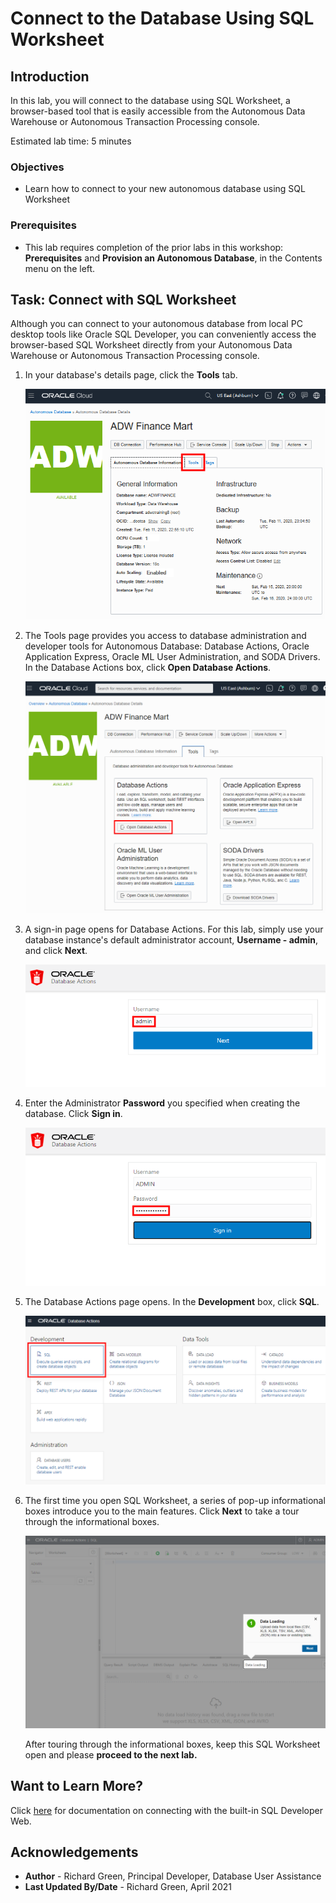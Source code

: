 <!-- Updated April 16, 2021 -->


# Connect to the Database Using SQL Worksheet


## Introduction

In this lab, you will connect to the database using SQL Worksheet, a browser-based tool that is easily accessible from the Autonomous Data Warehouse or Autonomous Transaction Processing console.

Estimated lab time: 5 minutes

### Objectives

-   Learn how to connect to your new autonomous database using SQL Worksheet

### Prerequisites

-   This lab requires completion of the prior labs in this workshop: **Prerequisites** and **Provision an Autonomous Database**, in the Contents menu on the left.

## Task: Connect with SQL Worksheet

Although you can connect to your autonomous database from local PC desktop tools like Oracle SQL Developer, you can conveniently access the browser-based SQL Worksheet directly from your Autonomous Data Warehouse or Autonomous Transaction Processing console.
1. In your database's details page, click the **Tools** tab.

    ![](./images/Picture100-34.png " ")

2. The Tools page provides you access to database administration and developer tools for Autonomous Database: Database Actions, Oracle Application Express, Oracle ML User Administration, and SODA Drivers. In the Database Actions box, click **Open Database Actions**.

    ![](./images/Picture100-15.png " ")

3. A sign-in page opens for Database Actions. For this lab, simply use your database instance's default administrator account, **Username - admin**, and click **Next**.

    ![](./images/Picture100-16.png " ")

4. Enter the Administrator **Password** you specified when creating the database. Click **Sign in**.

    ![Enter the admin password.](./images/Picture100-16-password.png " ")

5. The Database Actions page opens. In the **Development** box, click **SQL**.

    ![Click on SQL.](./images/Picture100-16-click-sql.png " ")

6. The first time you open SQL Worksheet, a series of pop-up informational boxes introduce you to the main features. Click **Next** to take a tour through the informational boxes.

    ![](./images/Picture100-sql-worksheet.png " ")

    After touring through the informational boxes, keep this SQL Worksheet open and please **proceed to the next lab.**

## Want to Learn More?

Click [here](https://docs.oracle.com/en/cloud/paas/autonomous-data-warehouse-cloud/user/sql-developer-web.html#GUID-102845D9-6855-4944-8937-5C688939610F) for documentation on connecting with the built-in SQL Developer Web.

## Acknowledgements

- **Author** - Richard Green, Principal Developer, Database User Assistance
- **Last Updated By/Date** - Richard Green, April 2021
